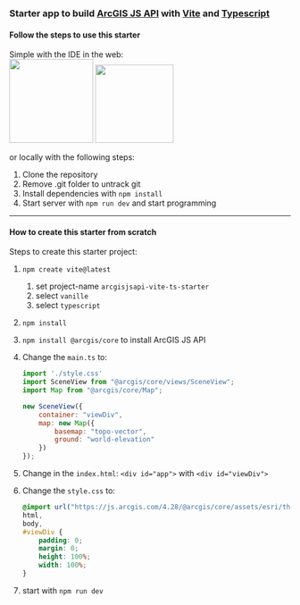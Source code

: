 ### Starter app to build [ArcGIS JS API](https://developers.arcgis.com/javascript/latest/) with [Vite](https://vitejs.dev/) and [Typescript](https://www.typescriptlang.org/)

#### Follow the steps to use this starter

Simple with the IDE in the web:  
[<img src="https://developer.stackblitz.com/img/open_in_stackblitz.svg" width="150">](https://stackblitz.com/github/SaschaBrunnerCH/arcgisjsapi-vite-ts-starter?file=src/main.ts) [<img src="https://codesandbox.io/static/img/play-codesandbox.svg" width="140">](https://codesandbox.io/s/github/SaschaBrunnerCH/arcgisjsapi-vite-ts-starter?file=/src/main.ts)


or locally with the following steps:

1. Clone the repository
2. Remove .git folder to untrack git
3. Install dependencies with `npm install`
4. Start server with `npm run dev` and start programming

---

#### How to create this starter from scratch

Steps to create this starter project:

1. `npm create vite@latest`
   1. set project-name `arcgisjsapi-vite-ts-starter`
   2. select `vanille`
   3. select `typescript`
2. `npm install`
3. `npm install @arcgis/core` to install ArcGIS JS API
4. Change the `main.ts` to:

   ```javascript
   import './style.css'
   import SceneView from "@arcgis/core/views/SceneView";
   import Map from "@arcgis/core/Map";

   new SceneView({
       container: "viewDiv",
       map: new Map({
           basemap: "topo-vector",
           ground: "world-elevation"
       })
   });
   ```

5. Change in the `index.html`: `<div id="app">` with `<div id="viewDiv">`
6. Change the `style.css` to:

   ```css
   @import url("https://js.arcgis.com/4.28/@arcgis/core/assets/esri/themes/light/main.css");
   html,
   body,
   #viewDiv {
       padding: 0;
       margin: 0;
       height: 100%;
       width: 100%;
   }
   ```

7. start with `npm run dev`
